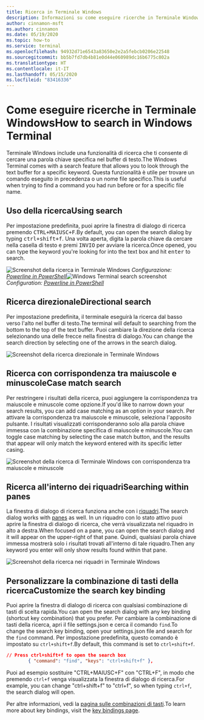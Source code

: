 ```yaml
---
title: Ricerca in Terminale Windows
description: Informazioni su come eseguire ricerche in Terminale Windows.
author: cinnamon-msft
ms.author: cinnamon
ms.date: 05/19/2020
ms.topic: how-to
ms.service: terminal
ms.openlocfilehash: 94932d71e6543a83650e2e2a5febcb0206e22548
ms.sourcegitcommit: bb5b7fd7db4b81e0d44e060989dc16b6775c802a
ms.translationtype: HT
ms.contentlocale: it-IT
ms.lasthandoff: 05/15/2020
ms.locfileid: "83416336"
---
```

# <a name="how-to-search-in-windows-terminal"></a><span data-ttu-id="e7ce2-103">Come eseguire ricerche in Terminale Windows</span><span class="sxs-lookup"><span data-stu-id="e7ce2-103">How to search in Windows Terminal</span></span>

<span data-ttu-id="e7ce2-104">Terminale Windows include una funzionalità di ricerca che ti consente di cercare una parola chiave specifica nel buffer di testo.</span><span class="sxs-lookup"><span data-stu-id="e7ce2-104">The Windows Terminal comes with a search feature that allows you to look through the text buffer for a specific keyword.</span></span> <span data-ttu-id="e7ce2-105">Questa funzionalità è utile per trovare un comando eseguito in precedenza o un nome file specifico.</span><span class="sxs-lookup"><span data-stu-id="e7ce2-105">This is useful when trying to find a command you had run before or for a specific file name.</span></span>

## <a name="using-search"></a><span data-ttu-id="e7ce2-106">Uso della ricerca</span><span class="sxs-lookup"><span data-stu-id="e7ce2-106">Using search</span></span>

<span data-ttu-id="e7ce2-107">Per impostazione predefinita, puoi aprire la finestra di dialogo di ricerca premendo <kbd>CTRL+MAIUSC+F</kbd>.</span><span class="sxs-lookup"><span data-stu-id="e7ce2-107">By default, you can open the search dialog by typing <kbd>ctrl+shift+f</kbd>.</span></span> <span data-ttu-id="e7ce2-108">Una volta aperta, digita la parola chiave da cercare nella casella di testo e premi <kbd>INVIO</kbd> per avviare la ricerca.</span><span class="sxs-lookup"><span data-stu-id="e7ce2-108">Once opened, you can type the keyword you're looking for into the text box and hit <kbd>enter</kbd> to search.</span></span>

<span data-ttu-id="e7ce2-109">![Screenshot della ricerca in Terminale Windows](./images/search.png)
_Configurazione: [Powerline in PowerShell](./custom-terminal-gallery/powerline-in-powershell.md)_</span><span class="sxs-lookup"><span data-stu-id="e7ce2-109">![Windows Terminal search screenshot](./images/search.png)
_Configuration: [Powerline in PowerShell](./custom-terminal-gallery/powerline-in-powershell.md)_</span></span>

## <a name="directional-search"></a><span data-ttu-id="e7ce2-110">Ricerca direzionale</span><span class="sxs-lookup"><span data-stu-id="e7ce2-110">Directional search</span></span>

<span data-ttu-id="e7ce2-111">Per impostazione predefinita, il terminale eseguirà la ricerca dal basso verso l'alto nel buffer di testo.</span><span class="sxs-lookup"><span data-stu-id="e7ce2-111">The terminal will default to searching from the bottom to the top of the text buffer.</span></span> <span data-ttu-id="e7ce2-112">Puoi cambiare la direzione della ricerca selezionando una delle frecce nella finestra di dialogo.</span><span class="sxs-lookup"><span data-stu-id="e7ce2-112">You can change the search direction by selecting one of the arrows in the search dialog.</span></span>

![Screenshot della ricerca direzionale in Terminale Windows](./images/search-direction.gif)

## <a name="case-match-search"></a><span data-ttu-id="e7ce2-114">Ricerca con corrispondenza tra maiuscole e minuscole</span><span class="sxs-lookup"><span data-stu-id="e7ce2-114">Case match search</span></span>

<span data-ttu-id="e7ce2-115">Per restringere i risultati della ricerca, puoi aggiungere la corrispondenza tra maiuscole e minuscole come opzione.</span><span class="sxs-lookup"><span data-stu-id="e7ce2-115">If you'd like to narrow down your search results, you can add case matching as an option in your search.</span></span> <span data-ttu-id="e7ce2-116">Per attivare la corrispondenza tra maiuscole e minuscole, seleziona l'apposito pulsante. I risultati visualizzati corrisponderanno solo alla parola chiave immessa con la combinazione specifica di maiuscole e minuscole.</span><span class="sxs-lookup"><span data-stu-id="e7ce2-116">You can toggle case matching by selecting the case match button, and the results that appear will only match the keyword entered with its specific letter casing.</span></span>

![Screenshot della ricerca di Terminale Windows con corrispondenza tra maiuscole e minuscole](./images/search-case-match.gif)

## <a name="searching-within-panes"></a><span data-ttu-id="e7ce2-118">Ricerca all'interno dei riquadri</span><span class="sxs-lookup"><span data-stu-id="e7ce2-118">Searching within panes</span></span>

<span data-ttu-id="e7ce2-119">La finestra di dialogo di ricerca funziona anche con i [riquadri](./panes.md).</span><span class="sxs-lookup"><span data-stu-id="e7ce2-119">The search dialog works with [panes](./panes.md) as well.</span></span> <span data-ttu-id="e7ce2-120">In un riquadro con lo stato attivo puoi aprire la finestra di dialogo di ricerca, che verrà visualizzata nel riquadro in alto a destra.</span><span class="sxs-lookup"><span data-stu-id="e7ce2-120">When focused on a pane, you can open the search dialog and it will appear on the upper-right of that pane.</span></span> <span data-ttu-id="e7ce2-121">Quindi, qualsiasi parola chiave immessa mostrerà solo i risultati trovati all'interno di tale riquadro.</span><span class="sxs-lookup"><span data-stu-id="e7ce2-121">Then any keyword you enter will only show results found within that pane.</span></span>

![Screenshot della ricerca nei riquadri in Terminale Windows](./images/search-panes.gif)

## <a name="customize-the-search-key-binding"></a><span data-ttu-id="e7ce2-123">Personalizzare la combinazione di tasti della ricerca</span><span class="sxs-lookup"><span data-stu-id="e7ce2-123">Customize the search key binding</span></span>

<span data-ttu-id="e7ce2-124">Puoi aprire la finestra di dialogo di ricerca con qualsiasi combinazione di tasti di scelta rapida.</span><span class="sxs-lookup"><span data-stu-id="e7ce2-124">You can open the search dialog with any key binding (shortcut key combination) that you prefer.</span></span> <span data-ttu-id="e7ce2-125">Per cambiare la combinazione di tasti della ricerca, apri il file settings.json e cerca il comando `find`.</span><span class="sxs-lookup"><span data-stu-id="e7ce2-125">To change the search key binding, open your settings.json file and search for the `find` command.</span></span> <span data-ttu-id="e7ce2-126">Per impostazione predefinita, questo comando è impostato su `ctrl+shift+f`.</span><span class="sxs-lookup"><span data-stu-id="e7ce2-126">By default, this command is set to `ctrl+shift+f`.</span></span>

```json
// Press ctrl+shift+f to open the search box
        { "command": "find", "keys": "ctrl+shift+f" },
```

<span data-ttu-id="e7ce2-127">Puoi ad esempio sostituire "CTRL+MAIUSC+F" con "CTRL+F", in modo che premendo `ctrl+f` venga visualizzata la finestra di dialogo di ricerca.</span><span class="sxs-lookup"><span data-stu-id="e7ce2-127">For example, you can change "ctrl+shift+f" to "ctrl+f", so when typing `ctrl+f`, the search dialog will open.</span></span>

<span data-ttu-id="e7ce2-128">Per altre informazioni, vedi la [pagina sulle combinazioni di tasti](./customize-settings/key-bindings.md).</span><span class="sxs-lookup"><span data-stu-id="e7ce2-128">To learn more about key bindings, visit the [key bindings page](./customize-settings/key-bindings.md).</span></span>
